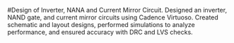 #Design of Inverter, NANA and Current Mirror Circuit.
Designed an inverter, NAND gate, and current mirror circuits using Cadence Virtuoso. Created schematic and layout designs, performed simulations to analyze performance, and ensured accuracy with DRC and LVS checks.
